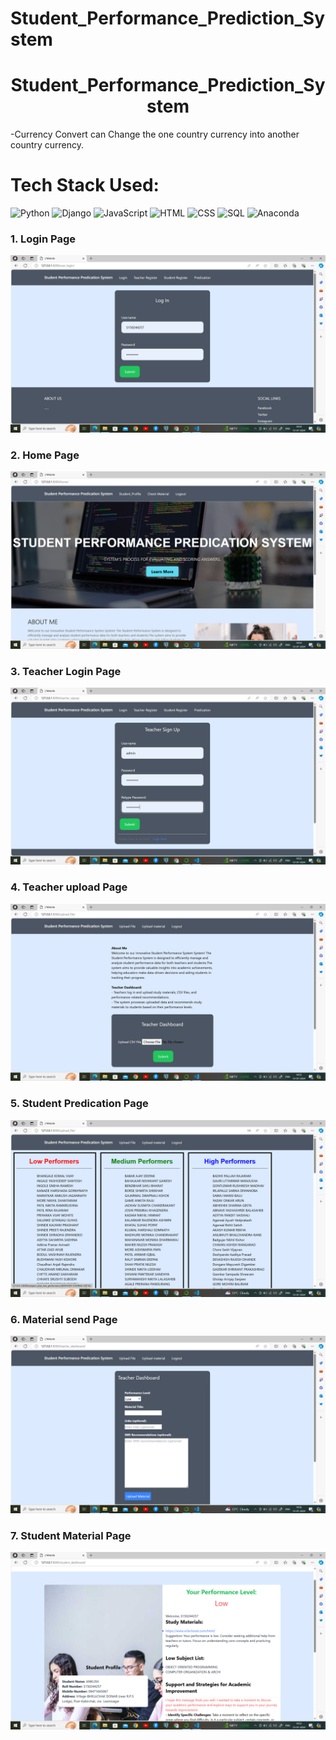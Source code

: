 # Student_Performance_Prediction_System
<h1 align="center">
            Student_Performance_Prediction_System
</h1>

 -Currency Convert can Change the one country currency into another country currency.<br>


# Tech Stack Used:

<div align="left">
<img alt="Python" src="https://img.shields.io/badge/python-%23E34F26.svg?style=for-the-badge&logo=python&logoColor=white"/>
<img alt="Django" src="https://img.shields.io/badge/django-%23E34F26.svg?style=for-the-badge&logo=django&logoColor=white"/>
<img alt="JavaScript" src="https://img.shields.io/badge/javascript-%23323330.svg?style=for-the-badge&logo=javascript&logoColor=%23F7DF1E"/>
<img alt="HTML" src="https://img.shields.io/badge/html5-%23323330.svg?style=for-the-badge&logo=html5&logoColor=%23F7DF1E"/>
<img alt="CSS" src="https://img.shields.io/badge/css-%23323330.svg?style=for-the-badge&logo=css&logoColor=%23F7DF1E"/>
<img alt="SQL" src="https://img.shields.io/badge/sql-%23323330.svg?style=for-the-badge&logo=sql&logoColor=%23F7DF1E"/>
<img alt="Anaconda" src="https://img.shields.io/badge/anaconda-%23323330.svg?style=for-the-badge&logo=anaconda&logoColor=%23F7DF1E"/>
</div>

### 1. Login Page
![image](https://github.com/sauravkumarverma25/Student_Performance_Predication_system-website/blob/main/student_login_page.png)

### 2. Home Page
![image](https://github.com/sauravkumarverma25/Student_Performance_Predication_system-website/blob/main/student_home_page.png)

### 3. Teacher Login Page
![image](https://github.com/sauravkumarverma25/Student_Performance_Predication_system-website/blob/main/teacher_login.png)

### 4. Teacher upload Page
![image](https://github.com/sauravkumarverma25/Student_Performance_Predication_system-website/blob/main/teacher_upload_data.png)

### 5. Student Predication Page
![image](https://github.com/sauravkumarverma25/Student_Performance_Predication_system-website/blob/main/result_stu_performance.png)

### 6. Material send Page
![image](https://github.com/sauravkumarverma25/Student_Performance_Predication_system-website/blob/main/send_material.png)

### 7. Student Material Page
![image](https://github.com/sauravkumarverma25/Student_Performance_Predication_system-website/blob/main/student_material.png)
